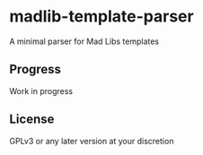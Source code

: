# madlib-template-parser

A minimal parser for Mad Libs templates

## Progress

Work in progress

## License

GPLv3 or any later version at your discretion
